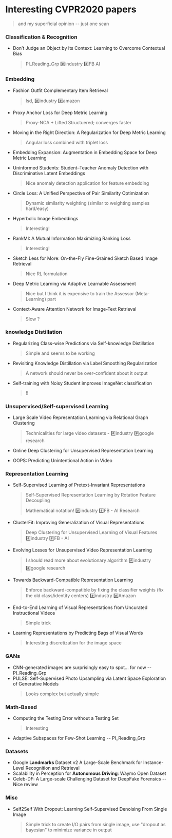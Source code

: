 # Interesting CVPR2020 papers
> and my superficial opinion -- just one scan

### Classification & Recognition
* Don’t Judge an Object by Its Context: Learning to Overcome Contextual Bias
	> PI_Reading_Grp :hash:industry :hash:FB AI


### Embedding
* Fashion Outfit Complementary Item Retrieval
	> lsd, :hash:industry :hash:amazon

* Proxy Anchor Loss for Deep Metric Learning
	>Proxy-NCA + Lifted Structuered; converges faster

* Moving in the Right Direction: A Regularization for Deep Metric Learning 
	> Angular loss combined with triplet loss

* Embedding Expansion: Augmentation in Embedding Space for Deep Metric Learning 
* Uninformed Students: Student–Teacher Anomaly Detection with Discriminative Latent Embeddings 
	> Nice anomaly detection application for feature embedding

* Circle Loss: A Unified Perspective of Pair Similarity Optimization 
	> Dynamic similarity weighting (similar to weighting samples hard/easy)

* Hyperbolic Image Embeddings
	> Interesting!
	
* RankMI: A Mutual Information Maximizing Ranking Loss
	> Interesting!	
	
* Sketch Less for More: On-the-Fly Fine-Grained Sketch Based Image Retrieval 
	> Nice RL formulation
	
* Deep Metric Learning via Adaptive Learnable Assessment
	> Nice but I think it is expensive to train the Assessor (Meta-Learning) part

* Context-Aware Attention Network for Image-Text Retrieval
	> Slow ?
	
### knowledge Distillation
* Regularizing Class-wise Predictions via Self-knowledge Distillation
	> Simple and seems to be working

* Revisiting Knowledge Distillation via Label Smoothing Regularization
	> A network should never be over-confident about it output
* Self-training with Noisy Student improves ImageNet classification 
	> !!

### Unsupervised/Self-supervised Learning

* Large Scale Video Representation Learning via Relational Graph Clustering 
	> Technicalities for large video datasets - :hash:industry :hash:google research

* Online Deep Clustering for Unsupervised Representation Learning 
* OOPS: Predicting Unintentional Action in Video 	


### Representation Learning
* Self-Supervised Learning of Pretext-Invariant Representations
	> Self-Supervised Representation Learning by Rotation Feature Decoupling
	> 
	> Mathematical notation! :hash:industry :hash:FB - AI Research

* ClusterFit: Improving Generalization of Visual Representations 
	> Deep Clustering for Unsupervised Learning of Visual Features :hash:industry :hash:FB - AI

* Evolving Losses for Unsupervised Video Representation Learning 
	> I should read more about evolutionary algorithm :hash:industry :hash:google research
	
* Towards Backward-Compatible Representation Learning 
	> Enforce backward-compatible by fixing the classifier weights (fix the old class/identity centers) :hash:industry :hash:Amazon

* End-to-End Learning of Visual Representations from Uncurated Instructional Videos 
	> Simple trick
	
* Learning Representations by Predicting Bags of Visual Words 
	> Interesting discretization for the image space

### GANs
* CNN-generated images are surprisingly easy to spot... for now -- PI_Reading_Grp
* PULSE: Self-Supervised Photo Upsampling via Latent Space Exploration of Generative Models 
	> Looks complex but actually simple


### Math-Based
* Computing the Testing Error without a Testing Set 
	> Interesting
* Adaptive Subspaces for Few-Shot Learning -- PI_Reading_Grp	

### Datasets
* Google __Landmarks__ Dataset v2 A Large-Scale Benchmark for Instance-Level Recognition and Retrieval
* Scalability in Perception for __Autonomous Driving__: Waymo Open Dataset
* Celeb-DF: A Large-scale Challenging Dataset for DeepFake Forensics  -- Nice review


### Misc
* Self2Self With Dropout: Learning Self-Supervised Denoising From Single Image 

	> Simple trick to create I/O pairs from single image, use "dropout as bayesian" to minimize variance in output



	